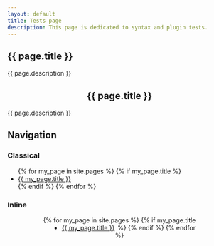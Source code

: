 ```yaml
---
layout: default
title: Tests page
description: This page is dedicated to syntax and plugin tests.
---
```


<!-- Markdown section using YAML title -->
## {{ page.title }}

{{ page.description }}

<!-- HTML section using YAML title for THC -->
<div style="text-align:center"><h2>{{ page.title }}</h2></div>
<p>{{ page.description }}</p>

## Navigation

### Classical

<nav>
    <ul>
        {% for my_page in site.pages %}
          {% if my_page.title %}
            <li>
                <a href="{{ my_page.url }}">{{ my_page.title }}</a>
            </li>
          {% endif %}
        {% endfor %}
    </ul>
</nav>

### Inline

<nav>
    <ul style="width: 37vw; height: 22px; padding: 0; margin: 1rem auto; text-align: center;">
        {% for my_page in site.pages %}
          {% if my_page.title %}
            <li style="float: left; margin-left: 3rem;">
                <a href="{{ my_page.url }}">{{ my_page.title }}</a>
            </li>
          {% endif %}
        {% endfor %}
    </ul>
</nav>
